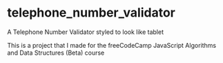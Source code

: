 # telephone_number_validator
A Telephone Number Validator styled to look like tablet 

This is a project that I made for the freeCodeCamp JavaScript Algorithms and Data Structures (Beta) course

